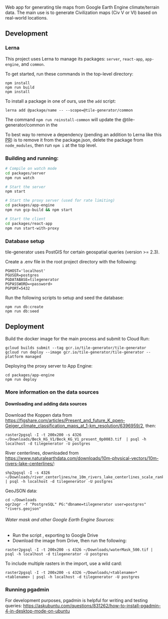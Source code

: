 Web app for generating tile maps from Google Earth Engine climate/terrain data. The main use is to generate Civilization maps (Civ V or VI) based on real-world locations.

## Development

### Lerna

This project uses Lerna to manage its packages: `server`, `react-app`, `app-engine`, and `common`.

To get started, run these commands in the top-level directory:

```
npm install
npm run build
npm install
```

To install a package in one of ours, use the `add` script:

```
lerna add @package/name -- --scope=@tile-generator/common
```

The command `npm run reinstall-common` will update the @tile-generator/common in the

To best way to remove a dependency (pending an addition to Lerna like this [PR](https://github.com/lerna/lerna/issues/1886)) is to remove it from the package.json, delete the package from `node_modules`, then run `npm i` at the top level.

### Building and running:

```sh
# Compile on watch mode
cd packages/server
npm run watch
```

```sh
# Start the server
npm start
```

```sh
# Start the proxy server (used for rate limiting)
cd packages/app-engine
npm run gcp-build && npm start
```

```sh
# Start the client
cd packages/react-app
npm run start-with-proxy
```

### Database setup

tile-generator uses PostGIS for certain geospatial queries (version >= 2.3).

Create a .env file in the root project directory with the following:

```
PGHOST='localhost'
PGUSER=postgres
PGDATABASE=tilegenerator
PGPASSWORD=<password>
PGPORT=5432
```

Run the following scripts to setup and seed the database:

```
npm run db:create
npm run db:seed
```

## Deployment

Build the docker image for the main process and submit to Cloud Run:

```
gcloud builds submit --tag gcr.io/tile-generator/tile-generator
gcloud run deploy --image gcr.io/tile-generator/tile-generator --platform managed
```

Deploying the proxy server to App Engine:

```
cd packages/app-engine
npm run deploy
```

### More information on the data sources

#### Downloading and adding data sources

Download the Koppen data from https://figshare.com/articles/Present_and_future_K_ppen-Geiger_climate_classification_maps_at_1-km_resolution/6396959/2, then:

```
raster2pgsql -I -t 200x200 -s 4326 ~/Downloads/Beck_KG_V1/Beck_KG_V1_present_0p0083.tif  | psql -h localhost -d tilegenerator -U postgres
```

River centerlines, downloaded from https://www.naturalearthdata.com/downloads/10m-physical-vectors/10m-rivers-lake-centerlines/:

```
shp2pgsql -I -s 4326 ~/Downloads/river_centerlines/ne_10m_rivers_lake_centerlines_scale_rank.shp | psql -h localhost -d tilegenerator -U postgres
```

GeoJSON data:

```
cd ~/Downloads
ogr2ogr -f "PostgreSQL" PG:"dbname=tilegenerator user=postgres" "rivers.geojson"
```

###### Water mask and other Google Earth Engine Sources:

- Run the script [](https://code.earthengine.google.com/67d5310441e9d02d8e630167d87f5070), exporting to Google Drive
- Download the image from Drive, then run the following:

```
raster2pgsql -I -t 200x200 -s 4326 ~/Downloads/waterMask_500.tif | psql -h localhost -d tilegenerator -U postgres
```

To include multiple rasters in the import, use a wild card:

```
raster2pgsql -I -t 200x200 -s 4326 ~/Downloads/<tablename>* <tablename> | psql -h localhost -d tilegenerator -U postgres
```

### Running pgadmin

For development purposes, pgadmin is helpful for writing and testing queries:
https://askubuntu.com/questions/831262/how-to-install-pgadmin-4-in-desktop-mode-on-ubuntu
